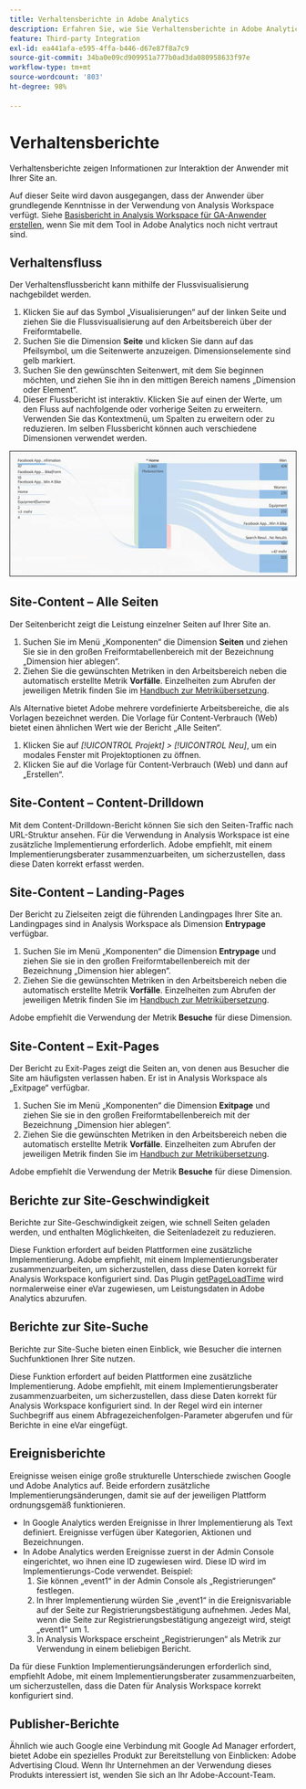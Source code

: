 ```yaml
---
title: Verhaltensberichte in Adobe Analytics
description: Erfahren Sie, wie Sie Verhaltensberichte in Adobe Analytics erstellen.
feature: Third-party Integration
exl-id: ea441afa-e595-4ffa-b446-d67e87f8a7c9
source-git-commit: 34ba0e09cd909951a777b0ad3da080958633f97e
workflow-type: tm+mt
source-wordcount: '803'
ht-degree: 98%

---
```


# Verhaltensberichte

Verhaltensberichte zeigen Informationen zur Interaktion der Anwender mit Ihrer Site an.

Auf dieser Seite wird davon ausgegangen, dass der Anwender über grundlegende Kenntnisse in der Verwendung von Analysis Workspace verfügt. Siehe [Basisbericht in Analysis Workspace für GA-Anwender erstellen](create-report.md), wenn Sie mit dem Tool in Adobe Analytics noch nicht vertraut sind.

## Verhaltensfluss

Der Verhaltensflussbericht kann mithilfe der Flussvisualisierung nachgebildet werden.

1. Klicken Sie auf das Symbol „Visualisierungen“ auf der linken Seite und ziehen Sie die Flussvisualisierung auf den Arbeitsbereich über der Freiformtabelle.
2. Suchen Sie die Dimension **Seite** und klicken Sie dann auf das Pfeilsymbol, um die Seitenwerte anzuzeigen. Dimensionselemente sind gelb markiert.
3. Suchen Sie den gewünschten Seitenwert, mit dem Sie beginnen möchten, und ziehen Sie ihn in den mittigen Bereich namens „Dimension oder Element“.
4. Dieser Flussbericht ist interaktiv. Klicken Sie auf einen der Werte, um den Fluss auf nachfolgende oder vorherige Seiten zu erweitern. Verwenden Sie das Kontextmenü, um Spalten zu erweitern oder zu reduzieren. Im selben Flussbericht können auch verschiedene Dimensionen verwendet werden.

![Flussbericht](/help/technotes/ga-to-aa/assets/flow.png)

## Site-Content – Alle Seiten

Der Seitenbericht zeigt die Leistung einzelner Seiten auf Ihrer Site an.

1. Suchen Sie im Menü „Komponenten“ die Dimension **Seiten** und ziehen Sie sie in den großen Freiformtabellenbereich mit der Bezeichnung „Dimension hier ablegen“.
2. Ziehen Sie die gewünschten Metriken in den Arbeitsbereich neben die automatisch erstellte Metrik **Vorfälle**. Einzelheiten zum Abrufen der jeweiligen Metrik finden Sie im [Handbuch zur Metrikübersetzung](common-metrics.md).

Als Alternative bietet Adobe mehrere vordefinierte Arbeitsbereiche, die als Vorlagen bezeichnet werden. Die Vorlage für Content-Verbrauch (Web) bietet einen ähnlichen Wert wie der Bericht „Alle Seiten“.

1. Klicken Sie auf *[!UICONTROL Projekt] > [!UICONTROL Neu]*, um ein modales Fenster mit Projektoptionen zu öffnen.
2. Klicken Sie auf die Vorlage für Content-Verbrauch (Web) und dann auf „Erstellen“.

## Site-Content – Content-Drilldown

Mit dem Content-Drilldown-Bericht können Sie sich den Seiten-Traffic nach URL-Struktur ansehen. Für die Verwendung in Analysis Workspace ist eine zusätzliche Implementierung erforderlich. Adobe empfiehlt, mit einem Implementierungsberater zusammenzuarbeiten, um sicherzustellen, dass diese Daten korrekt erfasst werden.

## Site-Content – Landing-Pages

Der Bericht zu Zielseiten zeigt die führenden Landingpages Ihrer Site an. Landingpages sind in Analysis Workspace als Dimension **Entrypage** verfügbar.

1. Suchen Sie im Menü „Komponenten“ die Dimension **Entrypage** und ziehen Sie sie in den großen Freiformtabellenbereich mit der Bezeichnung „Dimension hier ablegen“.
2. Ziehen Sie die gewünschten Metriken in den Arbeitsbereich neben die automatisch erstellte Metrik **Vorfälle**. Einzelheiten zum Abrufen der jeweiligen Metrik finden Sie im [Handbuch zur Metrikübersetzung](common-metrics.md).

Adobe empfiehlt die Verwendung der Metrik **Besuche** für diese Dimension.

## Site-Content – Exit-Pages

Der Bericht zu Exit-Pages zeigt die Seiten an, von denen aus Besucher die Site am häufigsten verlassen haben. Er ist in Analysis Workspace als „Exitpage“ verfügbar.

1. Suchen Sie im Menü „Komponenten“ die Dimension **Exitpage** und ziehen Sie sie in den großen Freiformtabellenbereich mit der Bezeichnung „Dimension hier ablegen“.
2. Ziehen Sie die gewünschten Metriken in den Arbeitsbereich neben die automatisch erstellte Metrik **Vorfälle**. Einzelheiten zum Abrufen der jeweiligen Metrik finden Sie im [Handbuch zur Metrikübersetzung](common-metrics.md).

Adobe empfiehlt die Verwendung der Metrik **Besuche** für diese Dimension.

## Berichte zur Site-Geschwindigkeit

Berichte zur Site-Geschwindigkeit zeigen, wie schnell Seiten geladen werden, und enthalten Möglichkeiten, die Seitenladezeit zu reduzieren.

Diese Funktion erfordert auf beiden Plattformen eine zusätzliche Implementierung. Adobe empfiehlt, mit einem Implementierungsberater zusammenzuarbeiten, um sicherzustellen, dass diese Daten korrekt für Analysis Workspace konfiguriert sind. Das Plugin [getPageLoadTime](/help/implement/vars/plugins/getpageloadtime.md) wird normalerweise einer eVar zugewiesen, um Leistungsdaten in Adobe Analytics abzurufen.

## Berichte zur Site-Suche

Berichte zur Site-Suche bieten einen Einblick, wie Besucher die internen Suchfunktionen Ihrer Site nutzen.

Diese Funktion erfordert auf beiden Plattformen eine zusätzliche Implementierung. Adobe empfiehlt, mit einem Implementierungsberater zusammenzuarbeiten, um sicherzustellen, dass diese Daten korrekt für Analysis Workspace konfiguriert sind. In der Regel wird ein interner Suchbegriff aus einem Abfragezeichenfolgen-Parameter abgerufen und für Berichte in eine eVar eingefügt.

## Ereignisberichte

Ereignisse weisen einige große strukturelle Unterschiede zwischen Google und Adobe Analytics auf. Beide erfordern zusätzliche Implementierungsänderungen, damit sie auf der jeweiligen Plattform ordnungsgemäß funktionieren.

* In Google Analytics werden Ereignisse in Ihrer Implementierung als Text definiert. Ereignisse verfügen über Kategorien, Aktionen und Bezeichnungen.
* In Adobe Analytics werden Ereignisse zuerst in der Admin Console eingerichtet, wo ihnen eine ID zugewiesen wird. Diese ID wird im Implementierungs-Code verwendet. Beispiel:
   1. Sie können „event1“ in der Admin Console als „Registrierungen“ festlegen.
   2. In Ihrer Implementierung würden Sie „event1“ in die Ereignisvariable auf der Seite zur Registrierungsbestätigung aufnehmen. Jedes Mal, wenn die Seite zur Registrierungsbestätigung angezeigt wird, steigt „event1“ um 1.
   3. In Analysis Workspace erscheint „Registrierungen“ als Metrik zur Verwendung in einem beliebigen Bericht.

Da für diese Funktion Implementierungsänderungen erforderlich sind, empfiehlt Adobe, mit einem Implementierungsberater zusammenzuarbeiten, um sicherzustellen, dass die Daten für Analysis Workspace korrekt konfiguriert sind.

## Publisher-Berichte

Ähnlich wie auch Google eine Verbindung mit Google Ad Manager erfordert, bietet Adobe ein spezielles Produkt zur Bereitstellung von Einblicken: Adobe Advertising Cloud. Wenn Ihr Unternehmen an der Verwendung dieses Produkts interessiert ist, wenden Sie sich an Ihr Adobe-Account-Team.

